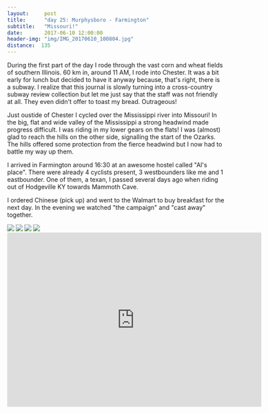 ```yaml
---
layout:     post
title:      "day 25: Murphysboro - Farmington"
subtitle:   "Missouri!"
date:       2017-06-10 12:00:00
header-img: "img/IMG_20170610_100804.jpg"
distance:  135
---
```


During the first part of the day I rode through the vast corn and wheat fields of southern Illinois.
60 km in, around 11 AM, I rode into Chester.
It was a bit early for lunch but decided to have it anyway because, that's right, there is a subway.
I realize that this journal is slowly turning into a cross-country subway review collection but let me just say that the staff was not friendly at all.
They even didn't offer to toast my bread.
Outrageous!

Just oustide of Chester I cycled over the Mississippi river into Missouri!
In the big, flat and wide valley of the Mississippi a strong headwind made progress difficult.
I was riding in my lower gears on the flats!
I was (almost) glad to reach the hills on the other side, signalling the start of the Ozarks.
The hills offered some protection from the fierce headwind but I now had to battle my way up them.

I arrived in Farmington around 16:30 at an awesome hostel called "Al's place".
There were already 4 cyclists present, 3 westbounders like me and 1 eastbounder.
One of them, a texan, I passed several days ago when riding out of Hodgeville KY towards Mammoth Cave.

I ordered Chinese (pick up) and went to the Walmart to buy breakfast for the next day.
In the evening we watched "the campaign" and "cast away" together.


<img src="{{ site.baseurl }}/img/IMG_20170610_101147.jpg">
<span class="caption text-muted"></span>

<img src="{{ site.baseurl }}/img/IMG_20170610_115105.jpg">
<span class="caption text-muted"></span>

<img src="{{ site.baseurl }}/img/IMG_20170610_120930.jpg">
<span class="caption text-muted"></span>

<img src="{{ site.baseurl }}/img/IMG_20170610_143855.jpg">
<span class="caption text-muted"></span>

<iframe height='405' width='590' frameborder='0' allowtransparency='true' scrolling='no' src='https://www.strava.com/activities/1030440771/embed/9fbe9e790dfc83d7f49af75abc822787c6b9337d'></iframe>
